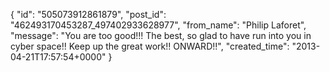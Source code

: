  {
   "id": "505073912861879",
   "post_id": "462493170453287_497402933628977",
   "from_name": "Philip Laforet",
   "message": "You are too good!!! The best, so glad to have run into you in cyber space!! Keep up the great work!! ONWARD!!",
   "created_time": "2013-04-21T17:57:54+0000"
 }
